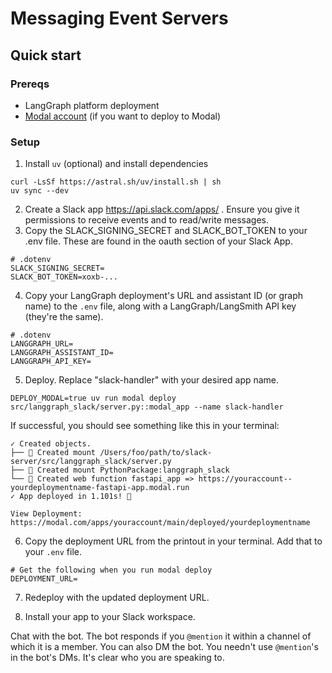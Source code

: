 # Messaging Event Servers



## Quick start

### Prereqs

- LangGraph platform deployment
- [Modal account](https://modal.com/apps/) (if you want to deploy to Modal)

### Setup

1. Install `uv` (optional) and install dependencies
```shell
curl -LsSf https://astral.sh/uv/install.sh | sh
uv sync --dev
```
2. Create a Slack app https://api.slack.com/apps/ . Ensure you give it permissions to receive events and to read/write messages.
3. Copy the SLACK_SIGNING_SECRET and SLACK_BOT_TOKEN to your .env file. These are found in the oauth section of your Slack App.
```shell
# .dotenv
SLACK_SIGNING_SECRET=
SLACK_BOT_TOKEN=xoxb-...
```
4. Copy your LangGraph deployment's URL and assistant ID (or graph name) to the `.env` file, along with a LangGraph/LangSmith API key (they're the same).

```shell
# .dotenv
LANGGRAPH_URL=
LANGGRAPH_ASSISTANT_ID=
LANGGRAPH_API_KEY=
```
5. Deploy. Replace "slack-handler" with your desired app name. 
```shell
DEPLOY_MODAL=true uv run modal deploy src/langgraph_slack/server.py::modal_app --name slack-handler
```
If successful, you should see something like this in your terminal:

```shell
✓ Created objects.
├── 🔨 Created mount /Users/foo/path/to/slack-server/src/langgraph_slack/server.py
├── 🔨 Created mount PythonPackage:langgraph_slack
└── 🔨 Created web function fastapi_app => https://youraccount--yourdeploymentname-fastapi-app.modal.run
✓ App deployed in 1.101s! 🎉

View Deployment: https://modal.com/apps/youraccount/main/deployed/yourdeploymentname
```

6. Copy the deployment URL from the printout in your terminal. Add that to your `.env` file.
```
# Get the following when you run modal deploy
DEPLOYMENT_URL=
``` 
7. Redeploy with the updated deployment URL.

8. Install your app to your Slack workspace.

Chat with the bot. The bot responds if you `@mention` it within a channel of which it is a member. You can also DM the bot. You needn't use `@mention`'s in the bot's DMs. It's clear who you are speaking to.


